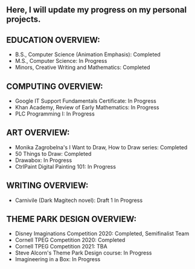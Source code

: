 Here, I will update my progress on my personal projects. 
- 

EDUCATION OVERVIEW: 
- 
- B.S., Computer Science (Animation Emphasis): Completed
- M.S., Computer Science: In Progress
- Minors, Creative Writing and Mathematics: Completed 

COMPUTING OVERVIEW: 
- 
- Google IT Support Fundamentals Certificate: In Progress
- Khan Academy, Review of Early Mathematics: In Progress 
- PLC Programming I: In Progress 

ART OVERVIEW: 
- 
- Monika Zagrobelna's I Want to Draw, How to Draw series: Completed 
- 50 Things to Draw: Completed
- Drawabox: In Progress
- CtrlPaint Digital Painting 101: In Progress 

WRITING OVERVIEW: 
- 
- Carnivile (Dark Magitech novel): Draft 1 In Progress

THEME PARK DESIGN OVERVIEW:
- 
- Disney Imaginations Competition 2020: Completed, Semifinalist Team
- Cornell TPEG Competition 2020: Completed
- Cornell TPEG Competition 2021: TBA
- Steve Alcorn's Theme Park Design course: In Progress 
- Imagineering in a Box: In Progress 
